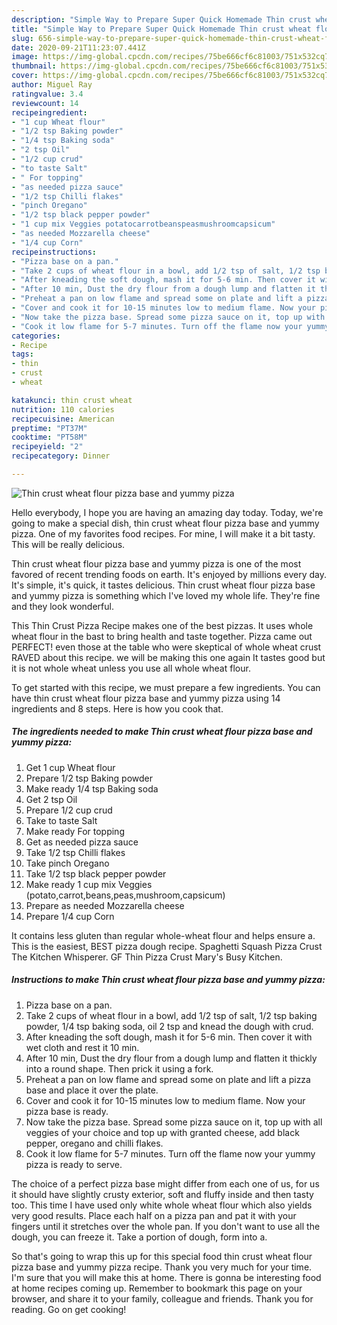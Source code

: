 ```yaml
---
description: "Simple Way to Prepare Super Quick Homemade Thin crust wheat flour pizza base and yummy pizza"
title: "Simple Way to Prepare Super Quick Homemade Thin crust wheat flour pizza base and yummy pizza"
slug: 656-simple-way-to-prepare-super-quick-homemade-thin-crust-wheat-flour-pizza-base-and-yummy-pizza
date: 2020-09-21T11:23:07.441Z
image: https://img-global.cpcdn.com/recipes/75be666cf6c81003/751x532cq70/thin-crust-wheat-flour-pizza-base-and-yummy-pizza-recipe-main-photo.jpg
thumbnail: https://img-global.cpcdn.com/recipes/75be666cf6c81003/751x532cq70/thin-crust-wheat-flour-pizza-base-and-yummy-pizza-recipe-main-photo.jpg
cover: https://img-global.cpcdn.com/recipes/75be666cf6c81003/751x532cq70/thin-crust-wheat-flour-pizza-base-and-yummy-pizza-recipe-main-photo.jpg
author: Miguel Ray
ratingvalue: 3.4
reviewcount: 14
recipeingredient:
- "1 cup Wheat flour"
- "1/2 tsp Baking powder"
- "1/4 tsp Baking soda"
- "2 tsp Oil"
- "1/2 cup crud"
- "to taste Salt"
- " For topping"
- "as needed pizza sauce"
- "1/2 tsp Chilli flakes"
- "pinch Oregano"
- "1/2 tsp black pepper powder"
- "1 cup mix Veggies potatocarrotbeanspeasmushroomcapsicum"
- "as needed Mozzarella cheese"
- "1/4 cup Corn"
recipeinstructions:
- "Pizza base on a pan."
- "Take 2 cups of wheat flour in a bowl, add 1/2 tsp of salt, 1/2 tsp baking powder, 1/4 tsp baking soda, oil 2 tsp and knead the dough with crud."
- "After kneading the soft dough, mash it for 5-6 min. Then cover it with wet cloth and rest it 10 min."
- "After 10 min, Dust the dry flour from a dough lump and flatten it thickly into a round shape. Then prick it using a fork."
- "Preheat a pan on low flame and spread some on plate and lift a pizza base and place it over the plate."
- "Cover and cook it for 10-15 minutes low to medium flame. Now your pizza base is ready."
- "Now take the pizza base. Spread some pizza sauce on it, top up with all veggies of your choice and top up with granted cheese, add black pepper, oregano and chilli flakes."
- "Cook it low flame for 5-7 minutes. Turn off the flame now your yummy pizza is ready to serve."
categories:
- Recipe
tags:
- thin
- crust
- wheat

katakunci: thin crust wheat 
nutrition: 110 calories
recipecuisine: American
preptime: "PT37M"
cooktime: "PT58M"
recipeyield: "2"
recipecategory: Dinner

---
```



![Thin crust wheat flour pizza base and yummy pizza](https://img-global.cpcdn.com/recipes/75be666cf6c81003/751x532cq70/thin-crust-wheat-flour-pizza-base-and-yummy-pizza-recipe-main-photo.jpg)

Hello everybody, I hope you are having an amazing day today. Today, we're going to make a special dish, thin crust wheat flour pizza base and yummy pizza. One of my favorites food recipes. For mine, I will make it a bit tasty. This will be really delicious.

Thin crust wheat flour pizza base and yummy pizza is one of the most favored of recent trending foods on earth. It's enjoyed by millions every day. It's simple, it's quick, it tastes delicious. Thin crust wheat flour pizza base and yummy pizza is something which I've loved my whole life. They're fine and they look wonderful.

This Thin Crust Pizza Recipe makes one of the best pizzas. It uses whole wheat flour in the bast to bring health and taste together. Pizza came out PERFECT! even those at the table who were skeptical of whole wheat crust RAVED about this recipe. we will be making this one again It tastes good but it is not whole wheat unless you use all whole wheat flour.


To get started with this recipe, we must prepare a few ingredients. You can have thin crust wheat flour pizza base and yummy pizza using 14 ingredients and 8 steps. Here is how you cook that.

<!--inarticleads1-->

##### The ingredients needed to make Thin crust wheat flour pizza base and yummy pizza:

1. Get 1 cup Wheat flour
1. Prepare 1/2 tsp Baking powder
1. Make ready 1/4 tsp Baking soda
1. Get 2 tsp Oil
1. Prepare 1/2 cup crud
1. Take to taste Salt
1. Make ready  For topping
1. Get as needed pizza sauce
1. Take 1/2 tsp Chilli flakes
1. Take pinch Oregano
1. Take 1/2 tsp black pepper powder
1. Make ready 1 cup mix Veggies (potato,carrot,beans,peas,mushroom,capsicum)
1. Prepare as needed Mozzarella cheese
1. Prepare 1/4 cup Corn


It contains less gluten than regular whole-wheat flour and helps ensure a. This is the easiest, BEST pizza dough recipe. Spaghetti Squash Pizza Crust The Kitchen Whisperer. GF Thin Pizza Crust Mary&#39;s Busy Kitchen. 

<!--inarticleads2-->

##### Instructions to make Thin crust wheat flour pizza base and yummy pizza:

1. Pizza base on a pan.
1. Take 2 cups of wheat flour in a bowl, add 1/2 tsp of salt, 1/2 tsp baking powder, 1/4 tsp baking soda, oil 2 tsp and knead the dough with crud.
1. After kneading the soft dough, mash it for 5-6 min. Then cover it with wet cloth and rest it 10 min.
1. After 10 min, Dust the dry flour from a dough lump and flatten it thickly into a round shape. Then prick it using a fork.
1. Preheat a pan on low flame and spread some on plate and lift a pizza base and place it over the plate.
1. Cover and cook it for 10-15 minutes low to medium flame. Now your pizza base is ready.
1. Now take the pizza base. Spread some pizza sauce on it, top up with all veggies of your choice and top up with granted cheese, add black pepper, oregano and chilli flakes.
1. Cook it low flame for 5-7 minutes. Turn off the flame now your yummy pizza is ready to serve.


The choice of a perfect pizza base might differ from each one of us, for us it should have slightly crusty exterior, soft and fluffy inside and then tasty too. This time I have used only white whole wheat flour which also yields very good results. Place each half on a pizza pan and pat it with your fingers until it stretches over the whole pan. If you don&#39;t want to use all the dough, you can freeze it. Take a portion of dough, form into a. 

So that's going to wrap this up for this special food thin crust wheat flour pizza base and yummy pizza recipe. Thank you very much for your time. I'm sure that you will make this at home. There is gonna be interesting food at home recipes coming up. Remember to bookmark this page on your browser, and share it to your family, colleague and friends. Thank you for reading. Go on get cooking!
